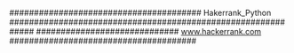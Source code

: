####################################### Hakerrank_Python #############################################################
#############################     www.hackerrank.com     ######################################
